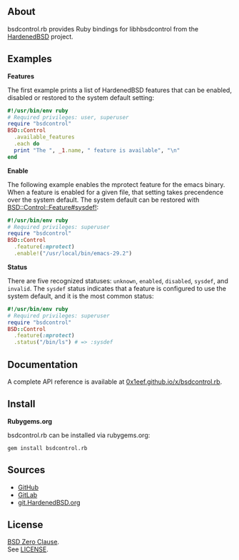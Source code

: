 ## About

bsdcontrol.rb provides Ruby bindings for libhbsdcontrol from the
[HardenedBSD](https://HardenedBSD.org) project.

## Examples

__Features__

The first example prints a list of HardenedBSD features that
can be enabled, disabled or restored to the system default
setting:

``` ruby
#!/usr/bin/env ruby
# Required privileges: user, superuser
require "bsdcontrol"
BSD::Control
  .available_features
  .each do
  print "The ", _1.name, " feature is available", "\n"
end
```

__Enable__

The following example enables the mprotect feature for the emacs binary. When
a feature is enabled for a given file, that setting takes precendence
over the system default. The system default can be restored with
[BSD::Control::Feature#sysdef!](http://0x1eef.github.io/x/bsdcontrol.rb/BSD/Control/Feature.html#sysdef!-instance_method):

``` ruby
#!/usr/bin/env ruby
# Required privileges: superuser
require "bsdcontrol"
BSD::Control
  .feature(:mprotect)
  .enable!("/usr/local/bin/emacs-29.2")
```

__Status__

There are five recognized statuses: `unknown`, `enabled`, `disabled`,
`sysdef`, and `invalid`. The `sysdef` status indicates that a feature
is configured to use the system default, and it is the most common
status:

``` ruby
#!/usr/bin/env ruby
# Required privileges: superuser
require "bsdcontrol"
BSD::Control
  .feature(:mprotect)
  .status("/bin/ls") # => :sysdef
```

## Documentation

A complete API reference is available at
[0x1eef.github.io/x/bsdcontrol.rb](https://0x1eef.github.io/x/bsdcontrol.rb).

## Install

**Rubygems.org**

bsdcontrol.rb can be installed via rubygems.org:

    gem install bsdcontrol.rb

## Sources

* [GitHub](https://github.com/0x1eef/bsdcontrol.rb)
* [GitLab](https://gitlab.com/0x1eef/bsdcontrol.rb)
* [git.HardenedBSD.org](https://git.HardenedBSD.org/0x1eef/bsdcontrol.rb)

## License

[BSD Zero Clause](https://choosealicense.com/licenses/0bsd/).
<br>
See [LICENSE](./LICENSE).

